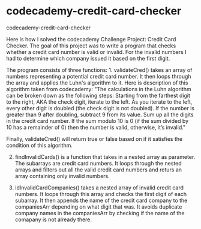# codecademy-credit-card-checker
codecademy-credit-card-checker

Here is how I solved the codecademy Challenge Project: Credit Card Checker. The goal of this project was to write a program that checks whether a credit card number is valid or invalid. For the invalid numbers I had to determine which company issued it based on the first digit.

The program consists of three functions: 1. validateCred() takes an array of numbers representing a potential credit card number. It then loops through the array and applies the Luhn's algorithm to it. Here is description of this algorithm taken from codecademy: "The calculations in the Luhn algorithm can be broken down as the following steps:
    Starting from the farthest digit to the right, AKA the check digit, iterate to the left.
    As you iterate to the left, every other digit is doubled (the check digit is not doubled). If the number is greater than 9 after doubling, subtract 9 from its value.
    Sum up all the digits in the credit card number.
    If the sum modulo 10 is 0 (if the sum divided by 10 has a remainder of 0) then the number is valid, otherwise, it’s invalid."

Finally, validateCred() will return true or false based on if it satisfies the condition of this algorithm.

2. findInvalidCards() is a function that takes in a nested array as parameter. The subarrays are credit card numbers. It loops through the nested arrays and filters out all the valid credit card numbers and returs an array containing only invalid numbers.


3. idInvalidCardCompanies() takes a nested array of invalid credit card numbers. It loops through this array and checks the first digit of each subarray. It then appends the name of the credit card company to the companiesArr depending on what digit that was. It avoids duplicate company names in the companiesArr by checking if the name of the comapany is not already there.

